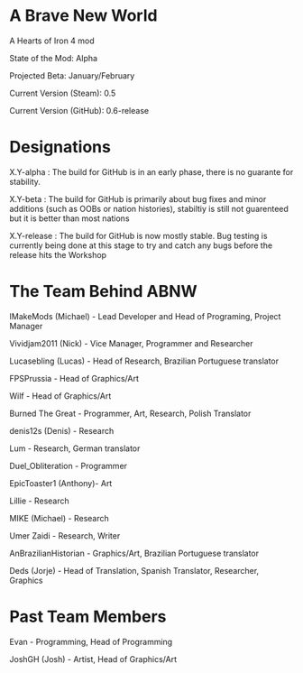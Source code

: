 # A Brave New World
A Hearts of Iron 4 mod

State of the Mod: Alpha

Projected Beta: January/February

Current Version (Steam): 0.5

Current Version (GitHub): 0.6-release

# Designations
X.Y-alpha : The build for GitHub is in an early phase, there is no guarante for stability.

X.Y-beta : The build for GitHub is primarily about bug fixes and minor additions (such as OOBs or nation histories), stabiltiy is still not guarenteed but it is better than most nations

X.Y-release : The build for GitHub is now mostly stable. Bug testing is currently being done at this stage to try and catch any bugs before the release hits the Workshop

# The Team Behind ABNW
IMakeMods (Michael)  - Lead Developer and Head of Programing, Project Manager

Vividjam2011 (Nick)  - Vice Manager, Programmer and Researcher

Lucasebling (Lucas)  - Head of Research, Brazilian Portuguese translator

FPSPrussia           - Head of Graphics/Art

Wilf                 - Head of Graphics/Art

Burned The Great 	 - Programmer, Art, Research, Polish Translator

denis12s (Denis)	 - Research

Lum					 - Research, German translator

Duel_Obliteration	 - Programmer

EpicToaster1 (Anthony)- Art

Lillie				  - Research

MIKE (Michael)		  - Research

Umer Zaidi			  - Research, Writer

AnBrazilianHistorian - Graphics/Art, Brazilian Portuguese translator

Deds (Jorje)		 - Head of Translation, Spanish Translator, Researcher, Graphics

# Past Team Members
Evan				 - Programming, Head of Programming

JoshGH (Josh)		 - Artist, Head of Graphics/Art	
